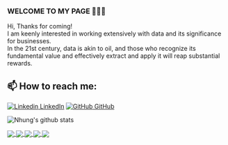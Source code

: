 ### WELCOME TO MY PAGE 👋👋👋
Hi, Thanks for coming! <br>
I am keenly interested in working extensively with data and its significance for businesses. <br>
In the 21st century, data is akin to oil, and those who recognize its fundamental value and effectively extract and apply it will reap substantial rewards. <br>
## 📫 How to reach me: 

[![Linkedin](https://i.stack.imgur.com/gVE0j.png) LinkedIn](https://www.linkedin.com/in/kim-nhung/) [![GitHub](https://i.stack.imgur.com/tskMh.png) GitHub](https://github.com/phamthikimnhung)



![Nhung's github stats](https://github-readme-stats-git-masterrstaa-rickstaa.vercel.app/api?username=phamthikimnhung&show_icons=true&theme=nightowl&hide=contribs,prs,issues)

<a href="https://github.com/phamthikimnhung/Superstore-Expansion-Strategy_PowerBI">
  <!-- Change the `github-readme-stats.anuraghazra1.vercel.app` to `github-readme-stats.vercel.app`  -->
  <img align="center" src="https://github-readme-stats.anuraghazra1.vercel.app/api/pin/?username=phamthikimnhung&repo=Superstore-Expansion-Strategy_PowerBI&theme=cobalt" />
</a>    
<a href="https://github.com/phamthikimnhung/Debt-Recovery-Efficiency_Power_BI">
  <!-- Change the `github-readme-stats.anuraghazra1.vercel.app` to `github-readme-stats.vercel.app`  -->
  <img align="center" src="https://github-readme-stats.anuraghazra1.vercel.app/api/pin/?username=phamthikimnhung&repo= Debt-Recovery-Efficiency_Power_BI &theme=merko" />
</a>  
<a href="https://github.com/phamthikimnhung/Customer-Churn-Analysis_Power-BI/">
  <!-- Change the `github-readme-stats.anuraghazra1.vercel.app` to `github-readme-stats.vercel.app`  -->
  <img align="center" src="https://github-readme-stats.anuraghazra1.vercel.app/api/pin/?username=phamthikimnhung&repo=Customer-Churn-Analysis_Power-BI&theme=gruvbox"/>
</a>  
<a href="https://github.com/phamthikimnhung/Exploring-E-Commerce-Industry_Project-SQL/">
  <!-- Change the `github-readme-stats.anuraghazra1.vercel.app` to `github-readme-stats.vercel.app`  -->
  <img align="center" src="https://github-readme-stats.anuraghazra1.vercel.app/api/pin/?username=phamthikimnhung&repo=Exploring-E-Commerce-Industry_Project-SQL&theme=onedark" />
</a>  
<a href="https://github.com/phamthikimnhung/COVID_Portfolio_Project_SQL/">
  <!-- Change the `github-readme-stats.anuraghazra1.vercel.app` to `github-readme-stats.vercel.app`  -->
  <img align="center" src="https://github-readme-stats.anuraghazra1.vercel.app/api/pin/?username=phamthikimnhung&repo=COVID_Portfolio_Project_SQL&theme=dracula" />
</a> 
